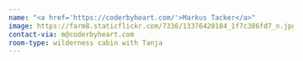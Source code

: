 ```yaml
---
name: "<a href='https://coderbyheart.com/'>Markus Tacker</a>"
image: https://farm8.staticflickr.com/7336/13376420184_1f7c386fd7_n.jpg
contact-via: m@coderbyheart.com
room-type: wilderness cabin with Tanja
---
```

